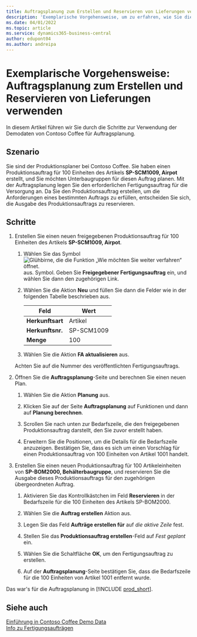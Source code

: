 ```yaml
---
title: Auftragsplanung zum Erstellen und Reservieren von Lieferungen verwenden
description: 'Exemplarische Vorgehensweise, um zu erfahren, wie Sie die Auftragsplanung verwenden, um den erforderlichen Produktionsauftrag für die Lieferung in Business Central zu erstellen.'
ms.date: 04/01/2022
ms.topic: article
ms.service: dynamics365-business-central
author: edupont04
ms.author: andreipa
---
```


# Exemplarische Vorgehensweise: Auftragsplanung zum Erstellen und Reservieren von Lieferungen verwenden

In diesem Artikel führen wir Sie durch die Schritte zur Verwendung der Demodaten von Contoso Coffee für Auftragsplanung.

## Szenario

Sie sind der Produktionsplaner bei Contoso Coffee. Sie haben einen Produktionsauftrag für 100 Einheiten des Artikels **SP-SCM1009, Airpot** erstellt, und Sie möchten Unterbaugruppen für diesen Auftrag planen. Mit der Auftragsplanung legen Sie den erforderlichen Fertigungsauftrag für die Versorgung an. Da Sie den Produktionsauftrag erstellen, um die Anforderungen eines bestimmten Auftrags zu erfüllen, entscheiden Sie sich, die Ausgabe des Produktionsauftrags zu reservieren.  

## Schritte

1. Erstellen Sie einen neuen freigegebenen Produktionsauftrag für 100 Einheiten des Artikels **SP-SCM1009, Airpot**.

    1. Wählen Sie das Symbol ![Glühbirne, die die Funktion „Wie möchten Sie weiter verfahren“ öffnet.](../../media/ui-search/search_small.png "Tell me-Funktion") aus. Symbol. Geben Sie **Freigegebener Fertigungsauftrag** ein, und wählen Sie dann den zugehörigen Link.  

    2. Wählen Sie die Aktion **Neu** und füllen Sie dann die Felder wie in der folgenden Tabelle beschrieben aus.  

        |Feld  |Wert  |
        |---------|---------|
        |**Herkunftsart** |Artikel|
        |**Herkunftsnr.** |SP-SCM1009|
        |**Menge** |100|
    3. Wählen Sie die Aktion **FA aktualisieren** aus.  

    Achten Sie auf die Nummer des veröffentlichten Fertigungsauftrags.

2. Öffnen Sie die **Auftragsplanung**-Seite und berechnen Sie einen neuen Plan.

    1. Wählen Sie die Aktion **Planung** aus.  

    2. Klicken Sie auf der Seite **Auftragsplanung** auf Funktionen und dann auf **Planung berechnen**.  

    3. Scrollen Sie nach unten zur Bedarfszeile, die den freigegebenen Produktionsauftrag darstellt, den Sie zuvor erstellt haben.  

    4. Erweitern Sie die Positionen, um die Details für die Bedarfszeile anzuzeigen. Bestätigen Sie, dass es sich um einen Vorschlag für einen Produktionsauftrag von 100 Einheiten von Artikel 1001 handelt.  

3. Erstellen Sie einen neuen Produktionsauftrag für 100 Artikeleinheiten von **SP-BOM2000, Behälterbaugruppe**, und reservieren Sie die Ausgabe dieses Produktionsauftrags für den zugehörigen übergeordneten Auftrag.  

    1. Aktivieren Sie das Kontrollkästchen im Feld **Reservieren** in der Bedarfszeile für die 100 Einheiten des Artikels SP-BOM2000.

    2. Wählen Sie die **Auftrag erstellen** Aktion aus.  

    3. Legen Sie das Feld **Aufträge erstellen für** auf *die aktive Zeile* fest.  

    4. Stellen Sie das **Produktionsauftrag erstellen**-Feld auf *Fest geplant* ein.

    5. Wählen Sie die Schaltfläche **OK**, um den Fertigungsauftrag zu erstellen.

    6. Auf der **Auftragsplanung**-Seite bestätigen Sie, dass die Bedarfszeile für die 100 Einheiten von Artikel 1001 entfernt wurde.

Das war's für die Auftragsplanung in [!INCLUDE [prod_short](../../includes/prod_short.md)].  

## Siehe auch

[Einführung in Contoso Coffee Demo Data](../contoso-coffee-intro.md)  
[Info zu Fertigungsaufträgen](../../production-about-production-orders.md)  
